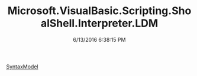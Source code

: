 ﻿---
title: Microsoft.VisualBasic.Scripting.ShoalShell.Interpreter.LDM
date: 6/13/2016 6:38:15 PM
---

[SyntaxModel](T-Microsoft.VisualBasic.Scripting.ShoalShell.Interpreter.LDM.SyntaxModel.html)
